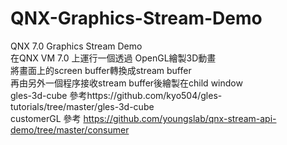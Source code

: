 # QNX-Graphics-Stream-Demo
QNX 7.0 Graphics Stream Demo</br>
在QNX VM 7.0 上運行一個透過 OpenGL繪製3D動畫</br>
將畫面上的screen buffer轉換成stream buffer</br>
再由另外一個程序接收stream buffer後繪製在child window</br>
gles-3d-cube 參考https://github.com/kyo504/gles-tutorials/tree/master/gles-3d-cube</br>
customerGL 參考 https://github.com/youngslab/qnx-stream-api-demo/tree/master/consumer